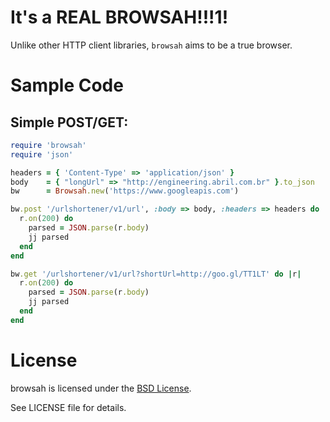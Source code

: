 # It's a REAL BROWSAH!!!1!

Unlike other HTTP client libraries, `browsah` aims to be a true browser.

# Sample Code
## Simple POST/GET:

```ruby
require 'browsah'
require 'json'

headers = { 'Content-Type' => 'application/json' }
body    = { "longUrl" => "http://engineering.abril.com.br" }.to_json
bw      = Browsah.new('https://www.googleapis.com')

bw.post '/urlshortener/v1/url', :body => body, :headers => headers do |r|
  r.on(200) do
    parsed = JSON.parse(r.body)
    jj parsed
  end
end

bw.get '/urlshortener/v1/url?shortUrl=http://goo.gl/TT1LT' do |r|
  r.on(200) do
    parsed = JSON.parse(r.body)
    jj parsed
  end
end
```

# License

browsah is licensed under the [BSD License](http://opensource.org/licenses/BSD-2-Clause).

See LICENSE file for details.
